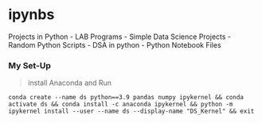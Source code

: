 # ipynbs
Projects in Python - LAB Programs - Simple Data Science Projects - Random Python Scripts - DSA in python -  Python Notebook Files 

### My Set-Up

> install Anaconda and Run

```
conda create --name ds python==3.9 pandas numpy ipykernel && conda activate ds && conda install -c anaconda ipykernel && python -m ipykernel install --user --name ds --display-name "DS_Kernel" && exit
```

